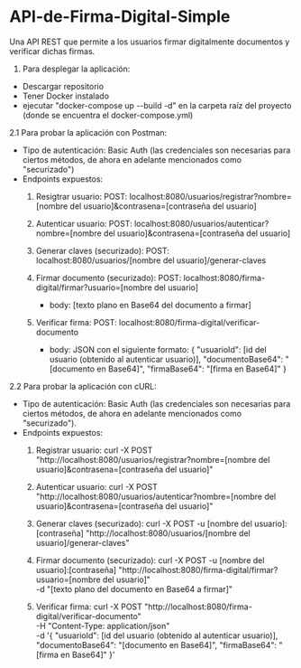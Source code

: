# API-de-Firma-Digital-Simple
Una API REST que permite a los usuarios firmar digitalmente documentos y verificar dichas firmas.

1. Para desplegar la aplicación:
  - Descargar repositorio
  - Tener Docker instalado
  - ejecutar "docker-compose up --build -d" en la carpeta raíz del proyecto (donde se encuentra el docker-compose.yml)

2.1 Para probar la aplicación con Postman:
  - Tipo de autenticación: Basic Auth (las credenciales son necesarias para ciertos métodos, de ahora en adelante mencionados como "securizado")
  - Endpoints expuestos:
    1. Resigtrar usuario:
        POST: localhost:8080/usuarios/registrar?nombre=[nombre del usuario]&contrasena=[contraseña del usuario]
       
    2. Autenticar usuario:
        POST: localhost:8080/usuarios/autenticar?nombre=[nombre del usuario]&contrasena=[contraseña del usuario]
       
    3. Generar claves (securizado):
        POST: localhost:8080/usuarios/[nombre del usuario]/generar-claves
       
    4. Firmar documento (securizado):
        POST: localhost:8080/firma-digital/firmar?usuario=[nombre del usuario]
         - body: [texto plano en Base64 del documento a firmar]   
    5. Verificar firma:
        POST: localhost:8080/firma-digital/verificar-documento
         - body: JSON con el siguiente formato:
           {
              "usuarioId": [id del usuario (obtenido al autenticar usuario)],
              "documentoBase64": "[documento en Base64]",
              "firmaBase64": "[firma en Base64]"
           }

2.2 Para probar la aplicación con cURL:
  - Tipo de autenticación: Basic Auth (las credenciales son necesarias para ciertos métodos, de ahora en adelante mencionados como "securizado").
  - Endpoints expuestos:
    1. Registrar usuario:
      curl -X POST "http://localhost:8080/usuarios/registrar?nombre=[nombre del usuario]&contrasena=[contraseña del usuario]"

    2. Autenticar usuario:
      curl -X POST "http://localhost:8080/usuarios/autenticar?nombre=[nombre del usuario]&contrasena=[contraseña del usuario]"

    3. Generar claves (securizado):
      curl -X POST -u [nombre del usuario]:[contraseña] "http://localhost:8080/usuarios/[nombre del usuario]/generar-claves"

    4. Firmar documento (securizado):
      curl -X POST -u [nombre del usuario]:[contraseña] "http://localhost:8080/firma-digital/firmar?usuario=[nombre del usuario]" \
        -d "[texto plano del documento en Base64 a firmar]"
    
    5. Verificar firma:
      curl -X POST "http://localhost:8080/firma-digital/verificar-documento" \
        -H "Content-Type: application/json" \
        -d '{
            "usuarioId": [id del usuario (obtenido al autenticar usuario)],
            "documentoBase64": "[documento en Base64]",
            "firmaBase64": "[firma en Base64]"
            }'
